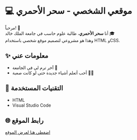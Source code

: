 # 💻 موقعي الشخصي - سحر الأحمري

مرحباً! 👋  
أنا **سحر الأحمري**، طالبة علوم حاسب في جامعة الملك خالد 🎓  
وهذا هو مشروعي لتصميم موقع شخصي باستخدام HTML وCSS.

## ✨ معلومات عني

- آخر ترم لي في الجامعة 🏫  
- أحب أتعلم أشياء جديدة حتى لو كانت صعبة 💪🔥

## 🔧 التقنيات المستخدمة

- HTML  
- Visual Studio Code

## 🌐 رابط الموقع

[اضغطي هنا لعرض الموقع](https://saharalahmari.github.io/sahar-website/)